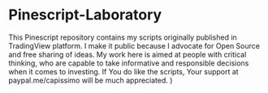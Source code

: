 # Pinescript-Laboratory
This Pinescript repository contains my scripts originally published in TradingView platform. I make it public because I advocate for Open Source and free sharing of ideas. My work here is aimed at people with critical thinking, who are capable to take informative and responsible decisions when it comes to investing. 
If You do like the scripts, Your support at paypal.me/capissimo will be much appreciated. ) 
